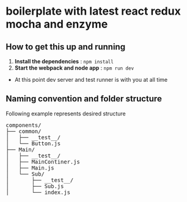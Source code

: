 
# boilerplate with latest react redux mocha and enzyme

## How to get this up and running

1. **Install the dependencies** : `npm install`
2. **Start the webpack and node app** : `npm run dev` 
- At this point dev server and test runner is with you at all time

##  Naming convention and folder structure
Following example represents desired structure 

<pre>
components/
├── common/
│   ├── __test__/
│   └── Button.js
├── Main/
│   ├── __test__/
│   ├── MainContiner.js
│   ├── Main.js
│   └── Sub/
│       ├── __test__/
│       ├── Sub.js
│       └── index.js
</pre>

